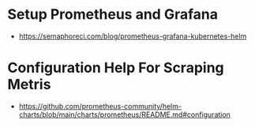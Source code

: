 


# Setup Prometheus and Grafana
* https://semaphoreci.com/blog/prometheus-grafana-kubernetes-helm

# Configuration Help For Scraping Metris
* https://github.com/prometheus-community/helm-charts/blob/main/charts/prometheus/README.md#configuration